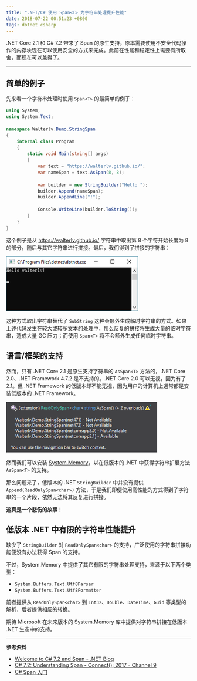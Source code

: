 ```yaml
---
title: ".NET/C# 使用 Span<T> 为字符串处理提升性能"
date: 2018-07-22 00:51:23 +0800
tags: dotnet csharp
---
```


.NET Core 2.1 和 C# 7.2 带来了 Span<T> 的原生支持，原本需要使用不安全代码操作的内存块现在可以使用安全的方式来完成。此前在性能和稳定性上需要有所取舍，而现在可以兼得了。

---

<div id="toc"></div>

## 简单的例子

先来看一个字符串处理时使用 `Span<T>` 的最简单的例子：

```csharp
using System;
using System.Text;

namespace Walterlv.Demo.StringSpan
{
    internal class Program
    {
        static void Main(string[] args)
        {
            var text = "https://walterlv.github.io/";
            var nameSpan = text.AsSpan(8, 8);

            var builder = new StringBuilder("Hello ");
            builder.Append(nameSpan);
            builder.AppendLine("!");

            Console.WriteLine(builder.ToString());
        }
    }
}
```

这个例子是从 <https://walterlv.github.io/> 字符串中取出第 8 个字符开始长度为 8 的部分，随后与其它字符串进行拼接。最后，我们得到了拼接的字符串：

![Hello walterlv!](/static/posts/2018-07-22-00-29-12.png)

这种方式取出字符串替代了 `SubString` 这种会额外生成临时字符串的方式。如果上述代码发生在较大或较多文本的处理中，那么反复的拼接将生成大量的临时字符串，造成大量 GC 压力；而使用 `Span<T>` 将不会额外生成任何临时字符串。

## 语言/框架的支持

然而，只有 .NET Core 2.1 是原生支持字符串的 `AsSpan<T>` 方法的，.NET Core 2.0、.NET Framework 4.7.2 是不支持的。.NET Core 2.0 可以无视，因为有了 2.1。但 .NET Framework 的低版本却不能无视，因为用户的计算机上通常都是安装低版本的 .NET Framework。

![只有 .NET Core 2.1 支持](/static/posts/2018-07-22-00-32-40.png)

然而我们可以安装 [System.Memory](https://www.nuget.org/packages/System.Memory/)，以在低版本的 .NET 中获得字符串扩展方法 `AsSpan<T>` 的支持。

那么问题来了，低版本的 .NET `StringBuilder` 中并没有提供 `Append(ReadOnlySpan<char>)` 方法，于是我们即便使用高性能的方式得到了字符串的一个片段，依然无法将其反复进行拼接。

**这真是一个悲伤的故事**！

## 低版本 .NET 中有限的字符串性能提升

缺少了 `StringBuilder` 对 `ReadOnlySpan<char>` 的支持，广泛使用的字符串拼接功能便没有办法获得 Span<T> 的支持。

不过，System.Memory 中提供了其它有限的字符串处理支持，来源于以下两个类型：

- `System.Buffers.Text.Utf8Parser`
- `System.Buffers.Text.Utf8Formatter`

前者提供从 `ReadOnlySpan<char>` 到 `Int32`、`Double`、`DateTime`、`Guid` 等类型的解析，后者提供相反的转换。

期待 Microsoft 在未来版本的 System.Memory 库中提供对字符串拼接在低版本 .NET 生态中的支持。

---

**参考资料**

- [Welcome to C# 7.2 and Span - .NET Blog](https://blogs.msdn.microsoft.com/dotnet/2017/11/15/welcome-to-c-7-2-and-span/)
- [C# 7.2: Understanding Span - Connect(); 2017 - Channel 9](https://channel9.msdn.com/Events/Connect/2017/T125)
- [C# Span 入门](https://blog.lindexi.com/post/C-Span-%E5%85%A5%E9%97%A8.html)
